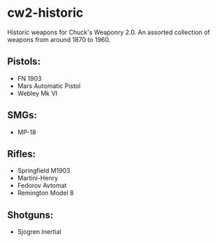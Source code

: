 # cw2-historic
 
Historic weapons for Chuck's Weaponry 2.0.
An assorted collection of weapons from around 1870 to 1960.


## Pistols:
- FN 1903
- Mars Automatic Pistol
- Webley Mk VI

## SMGs:
- MP-18

## Rifles:
- Springfield M1903
- Martini-Henry
- Fedorov Avtomat
- Remington Model 8

## Shotguns:
- Sjogren Inertial